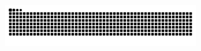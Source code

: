 <picture>
  <source media="(prefers-color-scheme: dark)" srcset="https://raw.githubusercontent.com/zitann/zitann/output/github-contribution-grid-snake-dark.svg">
  <source media="(prefers-color-scheme: light)" srcset="https://raw.githubusercontent.com/zitann/zitann/output/github-contribution-grid-snake.svg">
  <img alt="github contribution grid snake animation" src="https://raw.githubusercontent.com/SILVER8023/silver-snake/refs/heads/output/github-contribution-grid-snake-dark.svg">
</picture>
